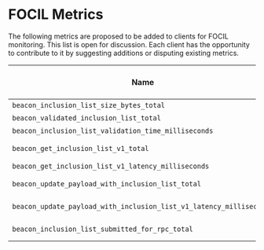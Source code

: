 # FOCIL Metrics

The following metrics are proposed to be added to clients for FOCIL monitoring. This list is open for discussion. Each client has the opportunity to contribute to it by suggesting additions or disputing existing metrics.

| Name | Metric type | Usage | Sample collection event |
|--------------------------------------------|-------------|-------------------------------------------------------------|----------------------|
| `beacon_inclusion_list_size_bytes_total`            | Counter   | Byte size of the inclusion list  |      |
| `beacon_validated_inclusion_list_total`           | Counter   | Number of validated inclusion lists |      |
| `beacon_inclusion_list_validation_time_milliseconds `  | Histogram | Total time to validate inclusion list  |  |
| `beacon_get_inclusion_list_v1_total`           | Counter   | Number of requested inclusion lists |      |
| `beacon_get_inclusion_list_v1_latency_milliseconds `  | Histogram | RPC latency for getInclusionListV1 |  |
| `beacon_update_payload_with_inclusion_list_total`  | Counter   | Count the number of execution payloads with inclusion lists |    |
| `beacon_update_payload_with_inclusion_list_v1_latency_milliseconds`  | Histogram | RPC latency for updatePayloadWithInclusionListV1   |   |
| `beacon_inclusion_list_submitted_for_rpc_total`  | Counter   | Number of inclusion lists submitted for rpc |     |

